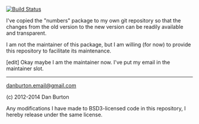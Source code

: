 [![Build Status](https://travis-ci.org/DanBurton/numbers.png?branch=master)](https://travis-ci.org/DanBurton/numbers)


I've copied the "numbers" package
to my own git repository
so that the changes from the old version
to the new version
can be readily available and transparent.

I am not the maintainer of this package,
but I am willing (for now) to provide
this repository to facilitate its maintenance.

[edit] Okay maybe I am the maintainer now.
I've put my email in the maintainer slot.

<hr />

danburton.email@gmail.com

(c) 2012-2014 Dan Burton

Any modifications I have made to BSD3-licensed code
in this repository,
I hereby release under the same license. 
